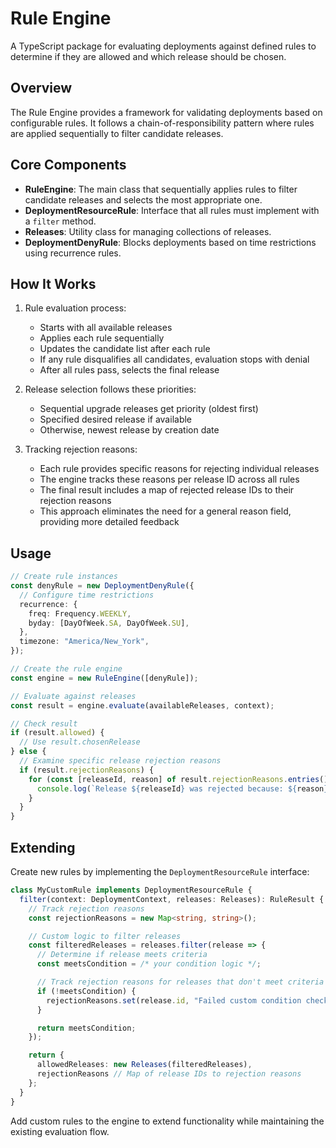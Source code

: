 # Rule Engine

A TypeScript package for evaluating deployments against defined rules to
determine if they are allowed and which release should be chosen.

## Overview

The Rule Engine provides a framework for validating deployments based on
configurable rules. It follows a chain-of-responsibility pattern where rules are
applied sequentially to filter candidate releases.

## Core Components

- **RuleEngine**: The main class that sequentially applies rules to filter
  candidate releases and selects the most appropriate one.
- **DeploymentResourceRule**: Interface that all rules must implement with a
  `filter` method.
- **Releases**: Utility class for managing collections of releases.
- **DeploymentDenyRule**: Blocks deployments based on time restrictions using
  recurrence rules.

## How It Works

1. Rule evaluation process:

   - Starts with all available releases
   - Applies each rule sequentially
   - Updates the candidate list after each rule
   - If any rule disqualifies all candidates, evaluation stops with denial
   - After all rules pass, selects the final release

2. Release selection follows these priorities:

   - Sequential upgrade releases get priority (oldest first)
   - Specified desired release if available
   - Otherwise, newest release by creation date

3. Tracking rejection reasons:
   - Each rule provides specific reasons for rejecting individual releases
   - The engine tracks these reasons per release ID across all rules
   - The final result includes a map of rejected release IDs to their rejection reasons
   - This approach eliminates the need for a general reason field, providing more detailed feedback

## Usage

```typescript
// Create rule instances
const denyRule = new DeploymentDenyRule({
  // Configure time restrictions
  recurrence: {
    freq: Frequency.WEEKLY,
    byday: [DayOfWeek.SA, DayOfWeek.SU],
  },
  timezone: "America/New_York",
});

// Create the rule engine
const engine = new RuleEngine([denyRule]);

// Evaluate against releases
const result = engine.evaluate(availableReleases, context);

// Check result
if (result.allowed) {
  // Use result.chosenRelease
} else {
  // Examine specific release rejection reasons
  if (result.rejectionReasons) {
    for (const [releaseId, reason] of result.rejectionReasons.entries()) {
      console.log(`Release ${releaseId} was rejected because: ${reason}`);
    }
  }
}
```

## Extending

Create new rules by implementing the `DeploymentResourceRule` interface:

```typescript
class MyCustomRule implements DeploymentResourceRule {
  filter(context: DeploymentContext, releases: Releases): RuleResult {
    // Track rejection reasons
    const rejectionReasons = new Map<string, string>();

    // Custom logic to filter releases
    const filteredReleases = releases.filter(release => {
      // Determine if release meets criteria
      const meetsCondition = /* your condition logic */;

      // Track rejection reasons for releases that don't meet criteria
      if (!meetsCondition) {
        rejectionReasons.set(release.id, "Failed custom condition check");
      }

      return meetsCondition;
    });

    return {
      allowedReleases: new Releases(filteredReleases),
      rejectionReasons // Map of release IDs to rejection reasons
    };
  }
}
```

Add custom rules to the engine to extend functionality while maintaining the
existing evaluation flow.

